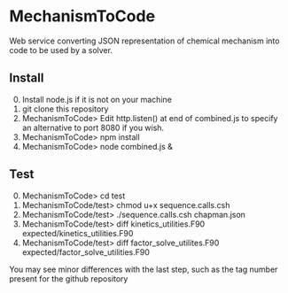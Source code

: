# MechanismToCode
Web service converting JSON representation of chemical mechanism into code to be used by a solver.

## Install
0. Install node.js if it is not on your machine
1. git clone this repository
2. MechanismToCode> Edit http.listen() at end of combined.js to specify an alternative to port 8080 if you wish.
3. MechanismToCode> npm install
3. MechanismToCode> node combined.js &

## Test
0. MechanismToCode> cd test
1. MechanismToCode/test> chmod u+x sequence.calls.csh
2. MechanismToCode/test> ./sequence.calls.csh chapman.json
3. MechanismToCode/test> diff kinetics\_utilities.F90 expected/kinetics\_utilities.F90
4. MechanismToCode/test> diff factor\_solve\_utilites.F90 expected/factor\_solve\_utilities.F90

You may see minor differences with the last step, such as the tag number present for the github repository


